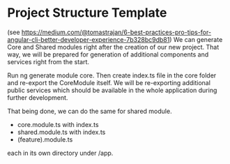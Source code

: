 # Project Structure Template

(see https://medium.com/@tomastrajan/6-best-practices-pro-tips-for-angular-cli-better-developer-experience-7b328bc9db81)
We can generate Core and Shared modules right after the creation of our new project. That way, we will be prepared for generation of additional components and services right from the start.

Run ng generate module core. Then create index.ts file in the core folder and re-export the CoreModule itself. We will be re-exporting additional public services which should be available in the whole application during further development.

That being done, we can do the same for shared module.

* core.module.ts
 with index.ts
* shared.module.ts
 with index.ts
* (feature).module.ts

each in its own directory under /app.